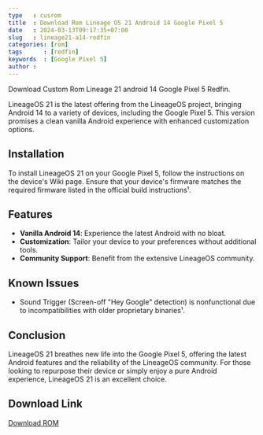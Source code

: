 ```yaml
---
type   : cusrom
title  : Download Rom Lineage OS 21 Android 14 Google Pixel 5
date   : 2024-03-13T09:17:35+07:00
slug   : lineage21-a14-redfin
categories: [rom]
tags      : [redfin]
keywords  : [Google Pixel 5]
author : 
---
```


Download Custom Rom Lineage 21 android 14 Google Pixel 5 Redfin.

LineageOS 21 is the latest offering from the LineageOS project, bringing Android 14 to a variety of devices, including the Google Pixel 5. This version promises a clean vanilla Android experience with enhanced customization options.

## Installation
To install LineageOS 21 on your Google Pixel 5, follow the instructions on the device's Wiki page. Ensure that your device's firmware matches the required firmware listed in the official build instructions¹.

## Features
- **Vanilla Android 14**: Experience the latest Android with no bloat.
- **Customization**: Tailor your device to your preferences without additional tools.
- **Community Support**: Benefit from the extensive LineageOS community.

## Known Issues
- Sound Trigger (Screen-off "Hey Google" detection) is nonfunctional due to incompatibilities with older proprietary binaries¹.

## Conclusion
LineageOS 21 breathes new life into the Google Pixel 5, offering the latest Android features and the reliability of the LineageOS community. For those looking to repurpose their device or simply enjoy a pure Android experience, LineageOS 21 is an excellent choice.

## Download Link
[Download ROM](https://t.me/wahyu6070files/65?single)

